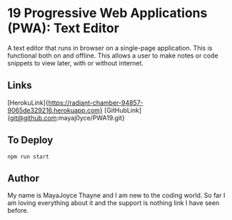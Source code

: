 # 19 Progressive Web Applications (PWA): Text Editor

A text editor that runs in browser on a single-page application. This is functional both on and offline. 
This allows a user to make notes or code snippets to view later, with or without internet.

## Links
[HerokuLink]{https://radiant-chamber-94857-9065de329216.herokuapp.com}
[GitHubLink]{git@github.com:mayaj0yce/PWA19.git}

## To Deploy
`npm run start`

## Author

My name is MayaJoyce Thayne and I am new to the coding world. So far I am loving everything about it and the support is nothing link I have seen before.